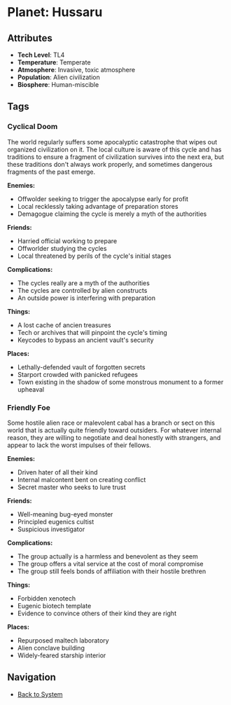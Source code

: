 # Planet: Hussaru

## Attributes
- **Tech Level**: TL4
- **Temperature**: Temperate
- **Atmosphere**: Invasive, toxic atmosphere
- **Population**: Alien civilization
- **Biosphere**: Human-miscible

## Tags

### Cyclical Doom

The world regularly suffers some apocalyptic catastrophe that wipes out organized civilization on it. The local culture is aware of this cycle and has traditions to ensure a fragment of civilization survives into the next era, but these traditions don't always work properly, and sometimes dangerous fragments of the past emerge.

**Enemies:**
- Offwolder seeking to trigger the apocalypse early for profit
- Local recklessly taking advantage of preparation stores
- Demagogue claiming the cycle is merely a myth of the authorities

**Friends:**
- Harried official working to prepare
- Offworlder studying the cycles
- Local threatened by perils of the cycle's initial stages

**Complications:**
- The cycles really are a myth of the authorities
- The cycles are controlled by alien constructs
- An outside power is interfering with preparation

**Things:**
- A lost cache of ancien treasures
- Tech or archives that will pinpoint the cycle's timing
- Keycodes to bypass an ancient vault's security

**Places:**
- Lethally-defended vault of forgotten secrets
- Starport crowded with panicked refugees
- Town existing in the shadow of some monstrous monument to a former upheaval

### Friendly Foe

Some hostile alien race or malevolent cabal has a branch or sect on this world that is actually quite friendly toward outsiders. For whatever internal reason, they are willing to negotiate and deal honestly with strangers, and appear to lack the worst impulses of their fellows.

**Enemies:**
- Driven hater of all their kind
- Internal malcontent bent on creating conflict
- Secret master who seeks to lure trust

**Friends:**
- Well-meaning bug-eyed monster
- Principled eugenics cultist
- Suspicious investigator

**Complications:**
- The group actually is a harmless and benevolent as they seem
- The group offers a vital service at the cost of moral compromise
- The group still feels bonds of affiliation with their hostile brethren

**Things:**
- Forbidden xenotech
- Eugenic biotech template
- Evidence to convince others of their kind they are right

**Places:**
- Repurposed maltech laboratory
- Alien conclave building
- Widely-feared starship interior

## Navigation
- [Back to System](../system.md)
